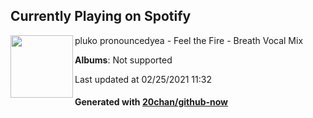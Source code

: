 ## Currently Playing on Spotify

[<img align="left" width="100" src="https://i.scdn.co/image/ab67616d0000b273077d574547c00c35e582cf0e">](https://open.spotify.com/album/1RBDrpoZXuL6BvXfYvPYGC)

pluko pronouncedyea - Feel the Fire - Breath Vocal Mix

**Albums**: Not supported

Last updated at 02/25/2021 11:32

#### Generated with [20chan/github-now](https://github.com/20chan/github-now)


<!--
**20chan/20chan** is a ✨ _special_ ✨ repository because its `README.md` (this file) appears on your GitHub profile.

Here are some ideas to get you started:

- 🔭 I’m currently working on ...
- 🌱 I’m currently learning ...
- 👯 I’m looking to collaborate on ...
- 🤔 I’m looking for help with ...
- 💬 Ask me about ...
- 📫 How to reach me: ...
- 😄 Pronouns: ...
- ⚡ Fun fact: ...
-->
